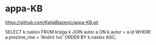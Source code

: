 # appa-KB

https://github.com/KatjaBlazevic/appa-KB.git

SELECT k.naslov FROM knjiga k
JOIN autor a ON k.autor = a.id
WHERE a.prezime_ime = 'Andrić Ivo' 
ORDER BY k.naslov ASC;
